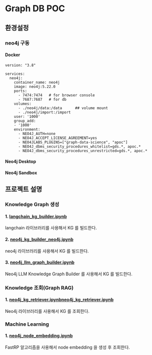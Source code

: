 # Graph DB POC
## 환경설정
### neo4j 구동
#### Docker
```
version: "3.8"

services:
  neo4j:
    container_name: neo4j
    image: neo4j:5.22.0
    ports:
      - 7474:7474	# for browser console
      - 7687:7687	# for db
    volumes:
      - ./neo4j/data:/data		## volume mount
      - ./neo4j/import:/import
    user: '1000'
    group_add:
    - '1000'
    environment:
      - NEO4J_AUTH=none
      - NEO4J_ACCEPT_LICENSE_AGREEMENT=yes
      - NEO4JLABS_PLUGINS=["graph-data-science", "apoc"]
      - NEO4J_dbms_security_procedures_whitelist=gds.*, apoc.*
      - NEO4J_dbms_security_procedures_unrestricted=gds.*, apoc.*
```
#### Neo4j Desktop
#### Neo4j Sandbox

## 프로젝트 설명
### Knowledge Graph 생성
#### 1. [langchain_kg_builder.ipynb](langchain_kg_builder.ipynb)
langchain 라이브러리를 사용해서 KG 를 빌드한다.
#### 2. [neo4j_kg_builder_neo4j.ipynb](neo4j_kg_builder_neo4j.ipynb)
neo4j 라이브러리를 사용해서 KG 를 빌드한다.
#### 3. [neo4j_llm_graph_builder.ipynb](neo4j_llm_graph_builder.ipynb)
Neo4j LLM Knowledge Graph Builder 를 사용해서 KG 를 빌드한다.

### Knowledge 조회(Graph RAG)
#### 1. [neo4j_kg_retriever.ipynb](neo4j_kg_retriever.ipynb)[neo4j_kg_retriever.ipynb](neo4j_kg_retriever.ipynb)
Neo4j 라이브러리를 사용해서 KG 를 조회한다.

### Machine Learning
#### 1. [neo4j_node_embedding.ipynb](neo4j_node_embedding.ipynb)
FastRP 알고리즘을 사용해서 node embedding 을 생성 후 조회한다.